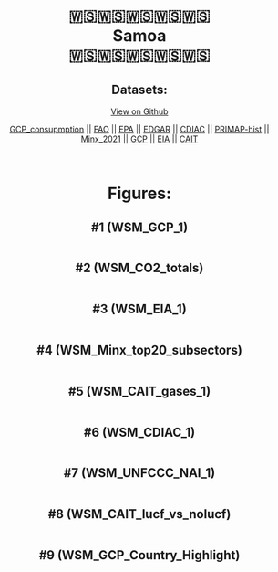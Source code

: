 
<center>
<h1 align="center">
🇼🇸🇼🇸🇼🇸🇼🇸🇼🇸
<br>
Samoa
<br>
🇼🇸🇼🇸🇼🇸🇼🇸🇼🇸
</h1>
<h2>Datasets:</h2>
<p><a href="https://github.com/dquintani/GreenhouseData/tree/master/country_data/WSM_Samoa/data">View on Github</a>
<br></p><p><a href="data/WSM_GCP_consupmption.csv">GCP_consupmption</a> || <a href="data/WSM_FAO.csv">FAO</a> || <a href="data/WSM_EPA.csv">EPA</a> || <a href="data/WSM_EDGAR.csv">EDGAR</a> || <a href="data/WSM_CDIAC.csv">CDIAC</a> || <a href="data/WSM_PRIMAP-hist.csv">PRIMAP-hist</a> || <a href="data/WSM_Minx_2021.csv">Minx_2021</a> || <a href="data/WSM_GCP.csv">GCP</a> || <a href="data/WSM_EIA.csv">EIA</a> || <a href="data/WSM_CAIT.csv">CAIT</a></p><p><br></p>
<h1>Figures:</h1><h2>#1 (WSM_GCP_1)</h2>
<p><img alt="" src="figures/WSM_GCP_1.png" /></p><h2>#2 (WSM_CO2_totals)</h2>
<p><img alt="" src="figures/WSM_CO2_totals.png" /></p><h2>#3 (WSM_EIA_1)</h2>
<p><img alt="" src="figures/WSM_EIA_1.png" /></p><h2>#4 (WSM_Minx_top20_subsectors)</h2>
<p><img alt="" src="figures/WSM_Minx_top20_subsectors.png" /></p><h2>#5 (WSM_CAIT_gases_1)</h2>
<p><img alt="" src="figures/WSM_CAIT_gases_1.png" /></p><h2>#6 (WSM_CDIAC_1)</h2>
<p><img alt="" src="figures/WSM_CDIAC_1.png" /></p><h2>#7 (WSM_UNFCCC_NAI_1)</h2>
<p><img alt="" src="figures/WSM_UNFCCC_NAI_1.png" /></p><h2>#8 (WSM_CAIT_lucf_vs_nolucf)</h2>
<p><img alt="" src="figures/WSM_CAIT_lucf_vs_nolucf.png" /></p><h2>#9 (WSM_GCP_Country_Highlight)</h2>
<p><img alt="" src="figures/WSM_GCP_Country_Highlight.png" /></p>
